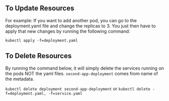 ## To Update Resources

For example: If you want to add another pod, you can go to the deployment.yaml file and change the replicas to 3. You just then have to apply that new changes by running the following command:

`kubectl apply -f=deployment.yaml`

## To Delete Resources

By running the command below, it will simply delete the services running on the pods NOT the yaml files.
`second-app-deployment` comes from name of the metadata.

`kubectl delete deployment second-app-deployment` or `kubectl delete -f=deployment.yaml, -f=service.yaml`
